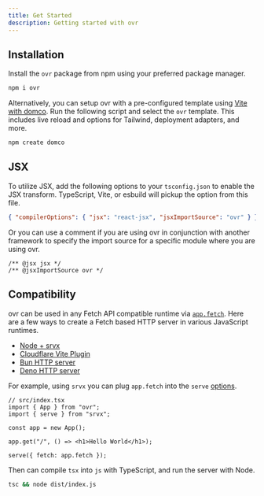 ```yaml
---
title: Get Started
description: Getting started with ovr
---
```


## Installation

Install the `ovr` package from npm using your preferred package manager.

```bash
npm i ovr
```

Alternatively, you can setup ovr with a pre-configured template using [Vite with domco](https://github.com/rossrobino/domco). Run the following script and select the `ovr` template. This includes live reload and options for Tailwind, deployment adapters, and more.

```bash
npm create domco
```

## JSX

To utilize JSX, add the following options to your `tsconfig.json` to enable the JSX transform. TypeScript, Vite, or esbuild will pickup the option from this file.

```json
{ "compilerOptions": { "jsx": "react-jsx", "jsxImportSource": "ovr" } }
```

Or you can use a comment if you are using ovr in conjunction with another framework to specify the import source for a specific module where you are using ovr.

```tsx
/** @jsx jsx */
/** @jsxImportSource ovr */
```

## Compatibility

ovr can be used in any Fetch API compatible runtime via [`app.fetch`](/03-app#fetch). Here are a few ways to create a Fetch based HTTP server in various JavaScript runtimes.

- [Node + srvx](https://srvx.h3.dev/)
- [Cloudflare Vite Plugin](https://developers.cloudflare.com/workers/vite-plugin/get-started/)
- [Bun HTTP server](https://bun.sh/docs/api/http)
- [Deno HTTP server](https://docs.deno.com/runtime/fundamentals/http_server/)

For example, using `srvx` you can plug `app.fetch` into the `serve` [options](https://srvx.h3.dev/guide/handler).

```tsx
// src/index.tsx
import { App } from "ovr";
import { serve } from "srvx";

const app = new App();

app.get("/", () => <h1>Hello World</h1>);

serve({ fetch: app.fetch });
```

Then can compile `tsx` into `js` with TypeScript, and run the server with Node.

```bash
tsc && node dist/index.js
```
